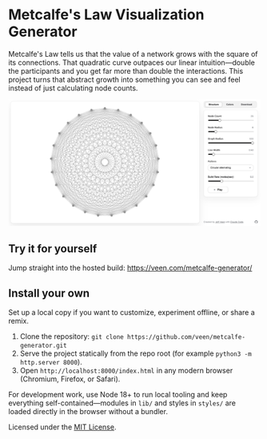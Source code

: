 # Metcalfe's Law Visualization Generator

Metcalfe's Law tells us that the value of a network grows with the square of its connections. That quadratic curve outpaces our linear intuition—double the participants and you get far more than double the interactions. This project turns that abstract growth into something you can see and feel instead of just calculating node counts.

![The Metcalfe Generator UI](metcalfe-visualizer-app.png)

## Try it for yourself

Jump straight into the hosted build: https://veen.com/metcalfe-generator/

## Install your own

Set up a local copy if you want to customize, experiment offline, or share a remix.

1. Clone the repository: `git clone https://github.com/veen/metcalfe-generator.git`
2. Serve the project statically from the repo root (for example `python3 -m http.server 8000`).
3. Open `http://localhost:8000/index.html` in any modern browser (Chromium, Firefox, or Safari).

For development work, use Node 18+ to run local tooling and keep everything self-contained—modules in `lib/` and styles in `styles/` are loaded directly in the browser without a bundler.

Licensed under the [MIT License](LICENSE).
